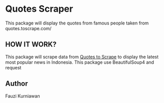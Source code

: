 # Quotes Scraper
This package will display the quotes from famous people taken from quotes.toscrape.com/

## HOW IT WORK?
This package will scrape data from [Quotes to Scrape](https://quotes.toscrape.com) to display the latest most popular news in Indonesia. This package use BeautifulSoup4 and request

## Author
Fauzi Kurniawan